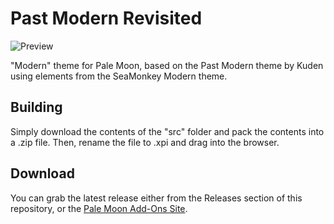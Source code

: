 # Past Modern Revisited
![Preview](http://i64.tinypic.com/2dl8bqw.png)

"Modern" theme for Pale Moon, based on the Past Modern theme by Kuden using elements from the SeaMonkey Modern theme.

## Building
Simply download the contents of the "src" folder  and pack the contents into a .zip file. Then, rename the file to .xpi and drag into the browser.

## Download
You can grab the latest release either from the Releases section of this repository, or the [Pale Moon Add-Ons Site](https://addons.palemoon.org/themes/complete/past-modern-revisited/).